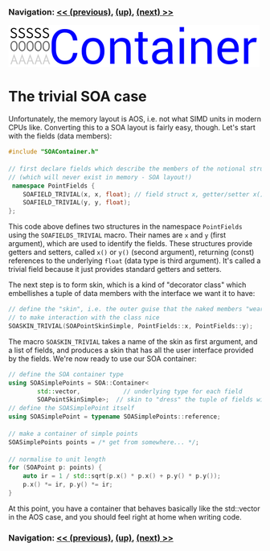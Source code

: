 ### Navigation: [<< (previous)](intro-1.1.md), [(up)](tutorial.md), [(next) >>](intro-1.3.md)

![SOA Container logo](../doc/SOAContainer.svg)
# The trivial SOA case
Unfortunately, the memory layout is AOS, i.e. not what SIMD units in modern
CPUs like. Converting this to a SOA layout is fairly easy, though. Let's
start with the fields (data members):

```cpp
#include "SOAContainer.h"

// first declare fields which describe the members of the notional struct
// (which will never exist in memory - SOA layout!)
 namespace PointFields {
	SOAFIELD_TRIVIAL(x, x, float); // field struct x, getter/setter x(), type float
	SOAFIELD_TRIVIAL(y, y, float);
};
```

This code above defines two structures in the namespace `PointFields` using
the `SOAFIELDS_TRIVIAL` macro. Their names are `x` and `y` (first argument),
which are used to identify the fields. These structures provide getters and
setters, called `x()` or `y()` (second argument), returning (const)
references to the underlying `float` (data type is third argument).
It's called a trivial field because it just provides standard getters and
setters.

The next step is to form skin, which is a kind of "decorator class" which
embellishes a tuple of data members with the interface we want it to have:

```cpp
// define the "skin", i.e. the outer guise that the naked members "wear"
// to make interaction with the class nice
SOASKIN_TRIVIAL(SOAPointSkinSimple, PointFields::x, PointFields::y);
```

The macro `SOASKIN_TRIVIAL` takes a name of the skin as first argument, and
a list of fields, and produces a skin that has all the user interface
provided by the fields. We're now ready to use our SOA container:

```cpp
// define the SOA container type
using SOASimplePoints = SOA::Container<
		std::vector,	        // underlying type for each field
		SOAPointSkinSimple>;  // skin to "dress" the tuple of fields with
// define the SOASimplePoint itself
using SOASimplePoint = typename SOASimplePoints::reference;

// make a container of simple points
SOASimplePoints points = /* get from somewhere... */;

// normalise to unit length
for (SOAPoint p: points) {
	auto ir = 1 / std::sqrt(p.x() * p.x() + p.y() * p.y());
	p.x() *= ir, p.y() *= ir;
}
```

At this point, you have a container that behaves basically like the
std::vector in the AOS case, and you should feel right at home when writing
code.

### Navigation: [<< (previous)](intro-1.1.md), [(up)](tutorial.md), [(next) >>](intro-1.3.md)
